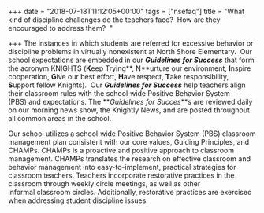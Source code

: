 +++
date = "2018-07-18T11:12:05+00:00"
tags = ["nsefaq"]
title = "What kind of discipline challenges do the teachers face?  How are they encouraged to address them?  "

+++
The instances in which students are referred for excessive behavior or discipline problems in virtually nonexistent at North Shore Elementary.  Our school expectations are embedded in our **_Guidelines for Success_** that form the acronym KNIGHTS (**K**eep Trying**, N**urture our environment, **I**nspire cooperation, **G**ive our best effort, **H**ave respect, **T**ake responsibility, **S**upport fellow Knights).  Our **_Guidelines for Success_** help teachers align their classroom rules with the school‐wide Positive Behavior System (PBS) and expectations. The **_Guidelines for Succes_**s are reviewed daily on our morning news show, the Knightly News, and are posted throughout all common areas in the school.  
   
 Our school utilizes a school‐wide Positive Behavior System (PBS) classroom management plan consistent with our core values, Guiding Principles, and CHAMPs. CHAMPs is a proactive and positive approach to classroom management. CHAMPs translates the research on effective classroom and behavior management into easy-to-implement, practical strategies for classroom teachers. Teachers incorporate restorative practices in the classroom through weekly circle meetings, as well as other informal classroom circles. Additionally, restorative practices are exercised when addressing student discipline issues. 